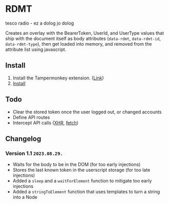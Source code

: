# RDMT

tesco radio - ez a dolog jo dolog

Creates an overlay with the BearerToken, UserId, and UserType values that ship with the document itself as body attributes (`data-rdmt`, `data-rdmt-id`, `data-rdmt-type`), then get loaded into memory, and removed from the attribute list using javascript.

## Install

1. Install the Tampermonkey extension. ([Link](https://www.tampermonkey.net))
2. [Install](https://github.com/k3rielit/scripts/raw/main/redmenta/rdmt.user.js)

## Todo

- Clear the stored token once the user logged out, or changed accounts
- Define API routes
- Intercept API calls ([XHR](https://stackoverflow.com/questions/629671/how-can-i-intercept-xmlhttprequests-from-a-greasemonkey-script), [fetch](https://stackoverflow.com/questions/45425169/intercept-fetch-api-requests-and-responses-in-javascript))

## Changelog

### Version 1.1 `2023.08.29.`

- Waits for the body to be in the DOM (for too early injections)
- Stores the last known token in the userscript storage (for too late injections)
- Added a `sleep` and a `waitForElement` function to mitigate too early injections
- Added a `stringToElement` function that uses templates to turn a string into a Node
